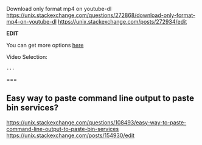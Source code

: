 

Download only format mp4 on youtube-dl
https://unix.stackexchange.com/questions/272868/download-only-format-mp4-on-youtube-dl
https://unix.stackexchange.com/posts/272934/edit


**EDIT**

You can get more options [here][2]

Video Selection:

    ...


  [1]: http://www.webupd8.org/2014/02/video-downloader-youtube-dl-gets.html
  [2]: https://github.com/ytdl-org/youtube-dl#video-selection


===

## Easy way to paste command line output to paste bin services?

https://unix.stackexchange.com/questions/108493/easy-way-to-paste-command-line-output-to-paste-bin-services
https://unix.stackexchange.com/posts/154930/edit



